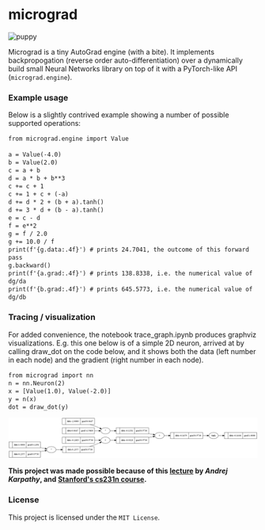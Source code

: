 # micrograd

<img src="https://img.freepik.com/premium-photo/beautiful-baby-dog_943963-407.jpg" alt=puppy>

Micrograd is a tiny AutoGrad engine (with a bite). It implements backpropogation (reverse order auto-differentiation) over a dynamically build small Neural Networks library on top of it with a PyTorch-like API (`micrograd.engine`).

### Example usage

Below is a slightly contrived example showing a number of possible supported operations:
```
from micrograd.engine import Value

a = Value(-4.0)
b = Value(2.0)
c = a + b
d = a * b + b**3
c += c + 1
c += 1 + c + (-a)
d += d * 2 + (b + a).tanh()
d += 3 * d + (b - a).tanh()
e = c - d
f = e**2
g = f / 2.0
g += 10.0 / f
print(f'{g.data:.4f}') # prints 24.7041, the outcome of this forward pass
g.backward()
print(f'{a.grad:.4f}') # prints 138.8338, i.e. the numerical value of dg/da
print(f'{b.grad:.4f}') # prints 645.5773, i.e. the numerical value of dg/db
```

### Tracing / visualization
For added convenience, the notebook trace_graph.ipynb produces graphviz visualizations. E.g. this one below is of a simple 2D neuron, arrived at by calling draw_dot on the code below, and it shows both the data (left number in each node) and the gradient (right number in each node).

```
from micrograd import nn
n = nn.Neuron(2)
x = [Value(1.0), Value(-2.0)]
y = n(x)
dot = draw_dot(y)
```
<img src="gout_trace-graph.png" alt=output>

**This project was made possible because of this <a href="https://www.youtube.com/watch?v=VMj-3S1tku0&list=PLAqhIrjkxbuWI23v9cThsA9GvCAUhRvKZ&index=2">lecture</a> by _Andrej Karpathy_, and <a href="https://www.youtube.com/playlist?list=PL3FW7Lu3i5JvHM8ljYj-zLfQRF3EO8sYv">Stanford's cs231n course</a>.**

### License
This project is licensed under the `MIT License`.
